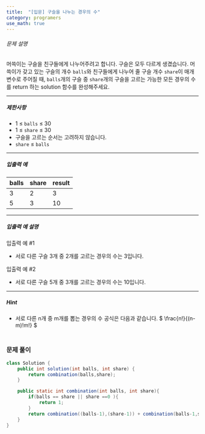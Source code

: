 ```yaml
---
title:  "[입문] 구슬을 나누는 경우의 수"
category: programers
use_math: true
---
```




###### 문제 설명

머쓱이는 구슬을 친구들에게 나누어주려고 합니다. 구슬은 모두 다르게 생겼습니다. 머쓱이가 갖고 있는 구슬의 개수 `balls`와 친구들에게 나누어 줄 구슬 개수 `share`이 매개변수로 주어질 때, `balls`개의 구슬 중 `share`개의 구슬을 고르는 가능한 모든 경우의 수를 return 하는 solution 함수를 완성해주세요.

------

##### 제한사항

- 1 ≤ `balls` ≤ 30
- 1 ≤ `share` ≤ 30
- 구슬을 고르는 순서는 고려하지 않습니다.
- `share` ≤ `balls`

------

##### 입출력 예

| balls | share | result |
| ----- | ----- | ------ |
| 3     | 2     | 3      |
| 5     | 3     | 10     |

------

##### 입출력 예 설명

입출력 예 #1

- 서로 다른 구슬 3개 중 2개를 고르는 경우의 수는 3입니다.

입출력 예 #2

- 서로 다른 구슬 5개 중 3개를 고르는 경우의 수는 10입니다.

------

##### Hint

- 서로 다른 n개 중 m개를 뽑는 경우의 수 공식은 다음과 같습니다. $ \frac{n!}{(n-m)!m!} $





### <br>문제 풀이 

```java
class Solution {
    public int solution(int balls, int share) {
        return combination(balls,share);
    }

    public static int combination(int balls, int share){
        if(balls == share || share ==0 ){
            return 1;
        }
        return combination((balls-1),(share-1)) + combination(balls-1,share);
    }
}
```





